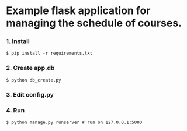 # Example flask application for managing the schedule of courses.

### 1. Install 
```
$ pip install -r requirements.txt
```

### 2. Create app.db
`$ python db_create.py`

### 3. Edit config.py

### 4. Run
`$ python manage.py runserver # run on 127.0.0.1:5000`


